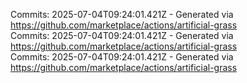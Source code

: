 Commits: 2025-07-04T09:24:01.421Z - Generated via https://github.com/marketplace/actions/artificial-grass
<br>
Commits: 2025-07-04T09:24:01.421Z - Generated via https://github.com/marketplace/actions/artificial-grass
<br>
Commits: 2025-07-04T09:24:01.421Z - Generated via https://github.com/marketplace/actions/artificial-grass
<br>
